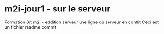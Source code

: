# m2i-jour1 - sur le serveur
Formation Git m2i - eddition serveur
une ligne du serveur en conflit
Ceci est un fichier readme
commit
